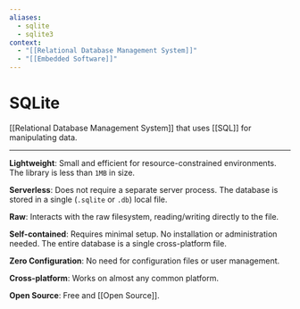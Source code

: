 ```yaml
---
aliases:
  - sqlite
  - sqlite3
context:
  - "[[Relational Database Management System]]"
  - "[[Embedded Software]]"
---
```


# SQLite

[[Relational Database Management System]] that uses [[SQL]] for manipulating data.

---

**Lightweight**: Small and efficient for resource-constrained environments. The library is less than `1MB` in size.

**Serverless**: Does not require a separate server process. The database is stored in a single (`.sqlite` or `.db`) local file.

**Raw**: Interacts with the raw filesystem, reading/writing directly to the file.

**Self-contained**: Requires minimal setup. No installation or administration needed. The entire database is a single cross-platform file.

**Zero Configuration**: No need for configuration files or user management.

**Cross-platform**: Works on almost any common platform.

**Open Source**: Free and [[Open Source]].
